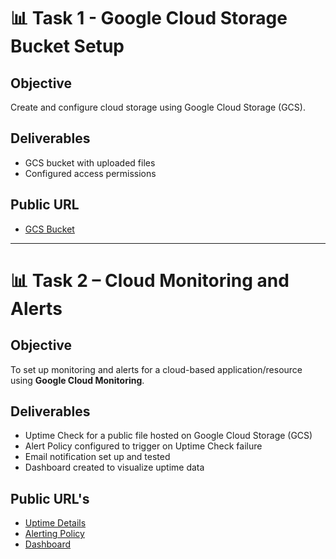 # 📊 Task 1 - Google Cloud Storage Bucket Setup

## Objective
Create and configure cloud storage using Google Cloud Storage (GCS).

## Deliverables
- GCS bucket with uploaded files
- Configured access permissions

## Public URL
- [GCS Bucket](https://console.cloud.google.com/storage/browser/codetech-task1)


---

# 📊 Task 2 – Cloud Monitoring and Alerts

## Objective
To set up monitoring and alerts for a cloud-based application/resource using **Google Cloud Monitoring**.

## Deliverables
- Uptime Check for a public file hosted on Google Cloud Storage (GCS)
- Alert Policy configured to trigger on Uptime Check failure
- Email notification set up and tested
- Dashboard created to visualize uptime data


## Public URL's
- [Uptime Details](https://console.cloud.google.com/monitoring/uptime/task1check-4qxJRkBjr9I;startTime=2025-05-28T06:06:36.000Z;endTime=2025-05-28T07:04:38.000Z?inv=1&invt=AbylIA&project=bucket-create)
- [Alerting Policy](https://console.cloud.google.com/monitoring/alerting/policies/7492110310646992765?inv=1&invt=AbylIA&project=bucket-create)
- [Dashboard](https://console.cloud.google.com/monitoring/dashboards/builder/295c3c44-1465-4c9a-92ec-bd37dd829f6c;startTime=2025-05-28T06:06:36.000Z;endTime=2025-05-28T07:04:38.000Z?inv=1&invt=AbylIA&project=bucket-create&pageState=(%22eventTypes%22:(%22selected%22:%5B%22CLOUD_ALERTING_ALERT%22%5D)))
